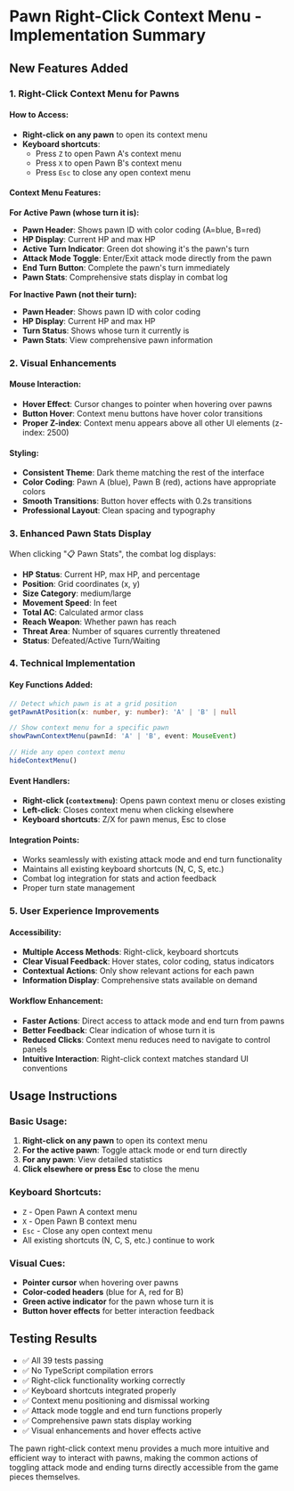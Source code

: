 # Pawn Right-Click Context Menu - Implementation Summary

## New Features Added

### 1. Right-Click Context Menu for Pawns

#### How to Access:
- **Right-click on any pawn** to open its context menu
- **Keyboard shortcuts**: 
  - Press `Z` to open Pawn A's context menu
  - Press `X` to open Pawn B's context menu
  - Press `Esc` to close any open context menu

#### Context Menu Features:

**For Active Pawn (whose turn it is):**
- **Pawn Header**: Shows pawn ID with color coding (A=blue, B=red)
- **HP Display**: Current HP and max HP
- **Active Turn Indicator**: Green dot showing it's the pawn's turn
- **Attack Mode Toggle**: Enter/Exit attack mode directly from the pawn
- **End Turn Button**: Complete the pawn's turn immediately
- **Pawn Stats**: Comprehensive stats display in combat log

**For Inactive Pawn (not their turn):**
- **Pawn Header**: Shows pawn ID with color coding
- **HP Display**: Current HP and max HP
- **Turn Status**: Shows whose turn it currently is
- **Pawn Stats**: View comprehensive pawn information

### 2. Visual Enhancements

#### Mouse Interaction:
- **Hover Effect**: Cursor changes to pointer when hovering over pawns
- **Button Hover**: Context menu buttons have hover color transitions
- **Proper Z-index**: Context menu appears above all other UI elements (z-index: 2500)

#### Styling:
- **Consistent Theme**: Dark theme matching the rest of the interface
- **Color Coding**: Pawn A (blue), Pawn B (red), actions have appropriate colors
- **Smooth Transitions**: Button hover effects with 0.2s transitions
- **Professional Layout**: Clean spacing and typography

### 3. Enhanced Pawn Stats Display

When clicking "📋 Pawn Stats", the combat log displays:
- **HP Status**: Current HP, max HP, and percentage
- **Position**: Grid coordinates (x, y)
- **Size Category**: medium/large
- **Movement Speed**: In feet
- **Total AC**: Calculated armor class
- **Reach Weapon**: Whether pawn has reach
- **Threat Area**: Number of squares currently threatened
- **Status**: Defeated/Active Turn/Waiting

### 4. Technical Implementation

#### Key Functions Added:
```typescript
// Detect which pawn is at a grid position
getPawnAtPosition(x: number, y: number): 'A' | 'B' | null

// Show context menu for a specific pawn
showPawnContextMenu(pawnId: 'A' | 'B', event: MouseEvent)

// Hide any open context menu
hideContextMenu()
```

#### Event Handlers:
- **Right-click (`contextmenu`)**: Opens pawn context menu or closes existing
- **Left-click**: Closes context menu when clicking elsewhere
- **Keyboard shortcuts**: Z/X for pawn menus, Esc to close

#### Integration Points:
- Works seamlessly with existing attack mode and end turn functionality
- Maintains all existing keyboard shortcuts (N, C, S, etc.)
- Combat log integration for stats and action feedback
- Proper turn state management

### 5. User Experience Improvements

#### Accessibility:
- **Multiple Access Methods**: Right-click, keyboard shortcuts
- **Clear Visual Feedback**: Hover states, color coding, status indicators
- **Contextual Actions**: Only show relevant actions for each pawn
- **Information Display**: Comprehensive stats available on demand

#### Workflow Enhancement:
- **Faster Actions**: Direct access to attack mode and end turn from pawns
- **Better Feedback**: Clear indication of whose turn it is
- **Reduced Clicks**: Context menu reduces need to navigate to control panels
- **Intuitive Interaction**: Right-click context matches standard UI conventions

## Usage Instructions

### Basic Usage:
1. **Right-click on any pawn** to open its context menu
2. **For the active pawn**: Toggle attack mode or end turn directly
3. **For any pawn**: View detailed statistics
4. **Click elsewhere or press Esc** to close the menu

### Keyboard Shortcuts:
- `Z` - Open Pawn A context menu
- `X` - Open Pawn B context menu
- `Esc` - Close any open context menu
- All existing shortcuts (N, C, S, etc.) continue to work

### Visual Cues:
- **Pointer cursor** when hovering over pawns
- **Color-coded headers** (blue for A, red for B)
- **Green active indicator** for the pawn whose turn it is
- **Button hover effects** for better interaction feedback

## Testing Results
- ✅ All 39 tests passing
- ✅ No TypeScript compilation errors
- ✅ Right-click functionality working correctly
- ✅ Keyboard shortcuts integrated properly
- ✅ Context menu positioning and dismissal working
- ✅ Attack mode toggle and end turn functions properly
- ✅ Comprehensive pawn stats display working
- ✅ Visual enhancements and hover effects active

The pawn right-click context menu provides a much more intuitive and efficient way to interact with pawns, making the common actions of toggling attack mode and ending turns directly accessible from the game pieces themselves.
